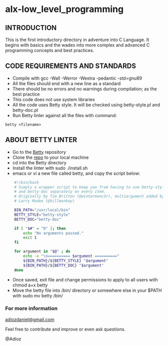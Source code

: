 # alx-low_level_programming

## INTRODUCTION

This is the first introductory directory in adventure into C Language.
It begins with basics and the wades into more complex and advanced C programming concepts and best practices.

## CODE REQUIREMENTS AND STANDARDS

* Compile with gcc -Wall -Werror -Wextra -pedantic -std=gnu89
* All the files should end with a new line as a standard
* There should be no errors and no warnings during compilation; as the best practice
* This code does not use system libraries
* All the code uses Betty style. It will be checked using betty-style.pl and betty-doc.pl
* Run Betty linter against all the files with command:

```shell
betty <filename>
```

## ABOUT BETTY LINTER

* Go to the [Betty](https://intranet.alxswe.com/rltoken/QkZtBg3ps5iLBlUdX-CPJQ) repository
* Clone the [repo](https://intranet.alxswe.com/rltoken/QkZtBg3ps5iLBlUdX-CPJQ) to your local machine
* cd into the Betty directory
* Install the linter with sudo ./install.sh
* emacs or vi a new file called betty, and copy the script below:

```bash
    #!/bin/bash
    # Simply a wrapper script to keep you from having to use betty-style
    # and betty-doc separately on every item.
    # Originally by Tim Britton (@wintermanc3r), multiargument added by
    # Larry Madeo (@hillmonkey)

    BIN_PATH="/usr/local/bin"
    BETTY_STYLE="betty-style"
    BETTY_DOC="betty-doc"

    if [ "$#" = "0" ]; then
        echo "No arguments passed."
        exit 1
    fi

    for argument in "$@" ; do
        echo -e "\n========== $argument =========="
        ${BIN_PATH}/${BETTY_STYLE} "$argument"
        ${BIN_PATH}/${BETTY_DOC} "$argument"
    done
```

* Once saved, exit file and change permissions to apply to all users with chmod a+x betty
* Move the betty file into /bin/ directory or somewhere else in your $PATH with sudo mv betty /bin/

### For more information

<adiozdaniel@gmail.com>

Feel free to contribute and improve or even ask questions.

@Adioz
